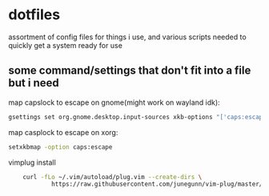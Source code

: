 # dotfiles
assortment of config files for things i use, 
and various scripts needed to quickly get a system
ready for use

## some command/settings that don't fit into a file but i need

map capslock to escape on gnome(might work on wayland idk):
```bash
gsettings set org.gnome.desktop.input-sources xkb-options "['caps:escape']"
```
map casplock to escape on xorg:
```bash
setxkbmap -option caps:escape
```
vimplug install
```bash
    curl -fLo ~/.vim/autoload/plug.vim --create-dirs \
            https://raw.githubusercontent.com/junegunn/vim-plug/master/plug.vim
```
